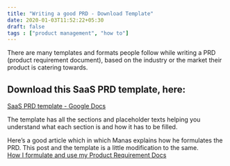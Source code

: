 ```yaml
---
title: "Writing a good PRD - Download Template"
date: 2020-01-03T11:52:22+05:30
draft: false
tags : ["product management", "how to"]
---
```



There are many templates and formats people follow while writing a PRD (product requirement document), based on the industry or the market their product is catering towards.  


## Download this SaaS PRD template, here:  
[SaaS PRD template - Google Docs](https://docs.google.com/document/d/1PKse3o3HtUDK_6RLQ__pdrBbgHFAd8zwwSmkUWwQlAg/edit?usp=sharing)  

The template has all the sections and placeholder texts helping you understand what each section is and how it has to be filled.  


Here’s a good article which in which Manas explains how he formulates the PRD. This post and the template is a little modification to the same.  
[How I formulate and use my Product Requirement Docs](https://productcoalition.com/how-i-formulate-and-use-my-product-requirement-docs-c52692564d0e)


